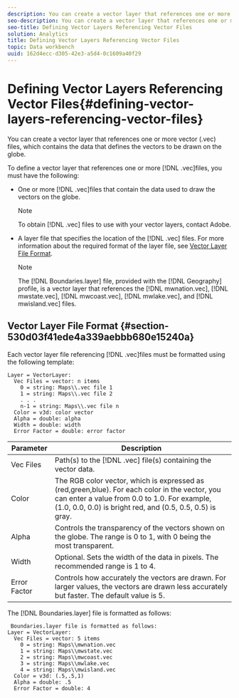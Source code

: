 ```yaml
---
description: You can create a vector layer that references one or more vector (.vec) files, which contains the data that defines the vectors to be drawn on the globe.
seo-description: You can create a vector layer that references one or more vector (.vec) files, which contains the data that defines the vectors to be drawn on the globe.
seo-title: Defining Vector Layers Referencing Vector Files
solution: Analytics
title: Defining Vector Layers Referencing Vector Files
topic: Data workbench
uuid: 162d4ecc-d305-42e3-a5d4-0c1609a40f29
---
```


# Defining Vector Layers Referencing Vector Files{#defining-vector-layers-referencing-vector-files}

You can create a vector layer that references one or more vector (.vec) files, which contains the data that defines the vectors to be drawn on the globe.

To define a vector layer that references one or more [!DNL .vec]files, you must have the following:

* One or more [!DNL .vec]files that contain the data used to draw the vectors on the globe.

  >[!NOTE]
  >
  >To obtain [!DNL .vec] files to use with your vector layers, contact Adobe.

* A layer file that specifies the location of the [!DNL .vec] files. For more information about the required format of the layer file, see [Vector Layer File Format](../../../../home/c-geo-oview/c-wk-img-lyrs/c-wk-vctr-lyrs/c-def-vctr-files.md#section-530d03f41ede4a339aebbb680e15240a).

  >[!NOTE]
  >
  >The [!DNL Boundaries.layer] file, provided with the [!DNL Geography] profile, is a vector layer that references the [!DNL mwnation.vec], [!DNL mwstate.vec], [!DNL mwcoast.vec], [!DNL mwlake.vec], and [!DNL mwisland.vec] files.

## Vector Layer File Format {#section-530d03f41ede4a339aebbb680e15240a}

Each vector layer file referencing [!DNL .vec]files must be formatted using the following template:

```
Layer = VectorLayer:
  Vec Files = vector: n items
    0 = string: Maps\\.vec file 1
    1 = string: Maps\\.vec file 2
    . . .
    n-1 = string: Maps\\.vec file n
  Color = v3d: color vector
  Alpha = double: alpha
  Width = double: width
  Error Factor = double: error factor
```

|  Parameter  | Description  |
|---|---|
|  Vec Files  |Path(s) to the [!DNL .vec] file(s) containing the vector data.  |
|  Color  | The RGB color vector, which is expressed as (red,green,blue). For each color in the vector, you can enter a value from 0.0 to 1.0. For example, (1.0, 0.0, 0.0) is bright red, and (0.5, 0.5, 0.5) is gray.  |
|  Alpha  | Controls the transparency of the vectors shown on the globe. The range is 0 to 1, with 0 being the most transparent.  |
|  Width  | Optional. Sets the width of the data in pixels. The recommended range is 1 to 4.  |
|  Error Factor  | Controls how accurately the vectors are drawn. For larger values, the vectors are drawn less accurately but faster. The default value is 5.  |

The [!DNL Boundaries.layer] file is formatted as follows:

```
 Boundaries.layer file is formatted as follows:
Layer = VectorLayer:
  Vec Files = vector: 5 items
    0 = string: Maps\\mwnation.vec
    1 = string: Maps\\mwstate.vec
    2 = string: Maps\\mwcoast.vec
    3 = string: Maps\\mwlake.vec
    4 = string: Maps\\mwisland.vec
  Color = v3d: (.5,.5,1)
  Alpha = double: .5
  Error Factor = double: 4
```

